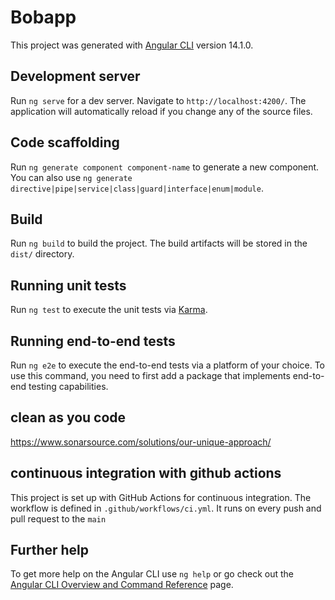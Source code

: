# Bobapp

This project was generated with [Angular CLI](https://github.com/angular/angular-cli) version 14.1.0.

## Development server

Run `ng serve` for a dev server. Navigate to `http://localhost:4200/`. The application will automatically reload if you change any of the source files.

## Code scaffolding

Run `ng generate component component-name` to generate a new component. You can also use `ng generate directive|pipe|service|class|guard|interface|enum|module`.

## Build

Run `ng build` to build the project. The build artifacts will be stored in the `dist/` directory.

## Running unit tests

Run `ng test` to execute the unit tests via [Karma](https://karma-runner.github.io).

## Running end-to-end tests

Run `ng e2e` to execute the end-to-end tests via a platform of your choice. To use this command, you need to first add a package that implements end-to-end testing capabilities.

## clean as you code
https://www.sonarsource.com/solutions/our-unique-approach/ 

## continuous integration with github actions
This project is set up with GitHub Actions for continuous integration. The workflow is defined in `.github/workflows/ci.yml`.
It runs on every push and pull request to the `main`


## Further help

To get more help on the Angular CLI use `ng help` or go check out the [Angular CLI Overview and Command Reference](https://angular.io/cli) page.
